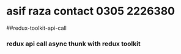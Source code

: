 # asif raza contact 0305 2226380
##redux-toolkit-api-call
### redux api call async thunk with redux toolkit
